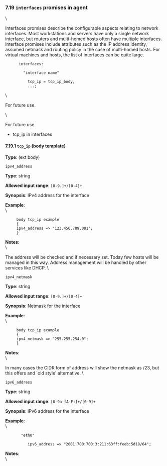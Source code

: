 ### 7.19 `interfaces` promises in agent

\

Interfaces promises describe the configurable aspects relating to
network interfaces. Most workstations and servers have only a single
network interface, but routers and multi-homed hosts often have multiple
interfaces. Interface promises include attributes such as the IP address
identity, assumed netmask and routing policy in the case of multi-homed
hosts. For virtual machines and hosts, the list of interfaces can be
quite large.

         
          interfaces:
         
            "interface name"
         
              tcp_ip = tcp_ip_body,
              ...;
         

\

For future use.

\

For future use.

-   tcp\_ip in interfaces

#### 7.19.1 `tcp_ip` (body template)

**Type**: (ext body)

`ipv4_address`

**Type**: string

**Allowed input range**: `[0-9.]+/[0-4]+`

**Synopsis**: IPv4 address for the interface

**Example**:\
 \

         
         body tcp_ip example
         {
         ipv4_address => "123.456.789.001";
         }
         

**Notes**:\
 \

The address will be checked and if necessary set. Today few hosts will
be managed in this way. Address management will be handled by other
services like DHCP. \

`ipv4_netmask`

**Type**: string

**Allowed input range**: `[0-9.]+/[0-4]+`

**Synopsis**: Netmask for the interface

**Example**:\
 \

         
         body tcp_ip example
         {
         ipv4_netmask => "255.255.254.0";
         }
         

**Notes**:\
 \

In many cases the CIDR form of address will show the netmask as /23, but
this offers and \`old style' alternative. \

`ipv6_address`

**Type**: string

**Allowed input range**: `[0-9a-fA-F:]+/[0-9]+`

**Synopsis**: IPv6 address for the interface

**Example**:\
 \

         
           "eth0"
         
              ipv6_address => "2001:700:700:3:211:63ff:feeb:5d18/64";
         

**Notes**:\
 \
